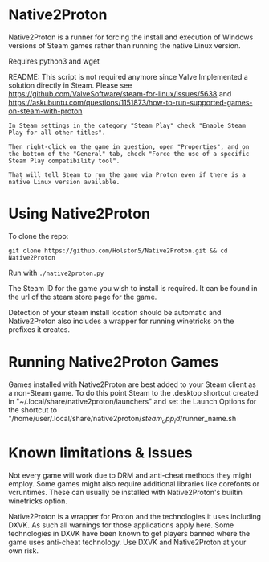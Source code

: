# Native2Proton

Native2Proton is a runner for forcing the install and execution of Windows versions of Steam games rather than running the native Linux version.

Requires python3 and wget

README: This script is not required anymore since Valve Implemented a solution directly in Steam. Please see https://github.com/ValveSoftware/steam-for-linux/issues/5638 and https://askubuntu.com/questions/1151873/how-to-run-supported-games-on-steam-with-proton


    In Steam settings in the category "Steam Play" check "Enable Steam Play for all other titles".

    Then right-click on the game in question, open "Properties", and on the bottom of the "General" tab, check "Force the use of a specific Steam Play compatibility tool".

    That will tell Steam to run the game via Proton even if there is a native Linux version available.


# Using Native2Proton

To clone the repo: 

```git clone https://github.com/Holston5/Native2Proton.git && cd Native2Proton```

Run with `./native2proton.py`

The Steam ID for the game you wish to install is required.  It can be found in the url of the steam store page for the game.

Detection of your steam install location should be automatic and Native2Proton also includes a wrapper for running winetricks on the prefixes it creates.

# Running Native2Proton Games

Games installed with Native2Proton are best added to your Steam client as a non-Steam game.
To do this point Steam to the .desktop shortcut created in "~/.local/share/native2proton/launchers" and set the Launch Options for the shortcut to "/home/user/.local/share/native2proton/$steam_app_id/$runner_name.sh

# Known limitations & Issues

Not every game will work due to DRM and anti-cheat methods they might employ.  Some games might also require additional libraries like corefonts or vcruntimes.  These can usually be installed with Native2Proton's builtin winetricks option.  

Native2Proton is a wrapper for Proton and the technologies it uses including DXVK. As such all warnings for those applications apply here.
Some technologies in DXVK have been known to get players banned where the game uses anti-cheat technology.  Use DXVK and Native2Proton at your own risk. 
